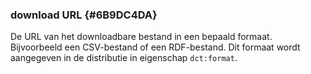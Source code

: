 ### download URL {#6B9DC4DA}
De URL van het downloadbare bestand in een bepaald formaat. Bijvoorbeeld een CSV-bestand of een RDF-bestand. Dit formaat wordt aangegeven in de distributie in eigenschap <code>dct:format</code>.
